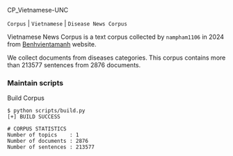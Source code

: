  CP_Vietnamese-UNC

`Corpus` | `Vietnamese` | `Disease News Corpus`

Vietnamese News Corpus is a text corpus collected by `nampham1106` in 2024 from [Benhvientamanh](https://tamanhhospital.vn/benh/) website.

We collect documents from diseases categories.
This corpus contains more than 213577 sentences from 2876 documents.

### Maintain scripts

Build Corpus

```
$ python scripts/build.py
[+] BUILD SUCCESS

# CORPUS STATISTICS
Number of topics    : 1
Number of documents : 2876
Number of sentences : 213577
